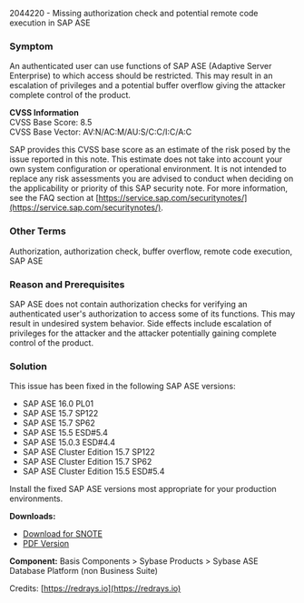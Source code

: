 2044220 - Missing authorization check and potential remote code execution in SAP ASE

### Symptom

An authenticated user can use functions of SAP ASE (Adaptive Server Enterprise) to which access should be restricted. This may result in an escalation of privileges and a potential buffer overflow giving the attacker complete control of the product.

**CVSS Information**  
CVSS Base Score: 8.5  
CVSS Base Vector: AV:N/AC:M/AU:S/C:C/I:C/A:C

SAP provides this CVSS base score as an estimate of the risk posed by the issue reported in this note. This estimate does not take into account your own system configuration or operational environment. It is not intended to replace any risk assessments you are advised to conduct when deciding on the applicability or priority of this SAP security note. For more information, see the FAQ section at [https://service.sap.com/securitynotes/](https://service.sap.com/securitynotes/).

### Other Terms

Authorization, authorization check, buffer overflow, remote code execution, SAP ASE

### Reason and Prerequisites

SAP ASE does not contain authorization checks for verifying an authenticated user's authorization to access some of its functions. This may result in undesired system behavior. Side effects include escalation of privileges for the attacker and the attacker potentially gaining complete control of the product.

### Solution

This issue has been fixed in the following SAP ASE versions:

- SAP ASE 16.0 PL01
- SAP ASE 15.7 SP122
- SAP ASE 15.7 SP62
- SAP ASE 15.5 ESD#5.4
- SAP ASE 15.0.3 ESD#4.4
- SAP ASE Cluster Edition 15.7 SP122
- SAP ASE Cluster Edition 15.7 SP62
- SAP ASE Cluster Edition 15.5 ESD#5.4

Install the fixed SAP ASE versions most appropriate for your production environments.

**Downloads:**

- [Download for SNOTE](https://notesdownloads.sap.com/note/0040000017912012017)
- [PDF Version](https://userapps.support.sap.com/sap/support/sfm/notes/print/0002044220?language=en-US&token=28A60ACEB72AD8FF6C31064FE126D6D0)

**Component:** Basis Components > Sybase Products > Sybase ASE Database Platform (non Business Suite)

Credits: [https://redrays.io](https://redrays.io)